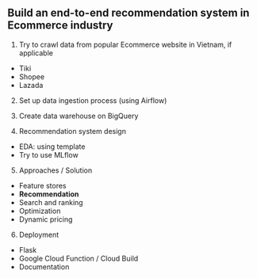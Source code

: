Build an end-to-end recommendation system in Ecommerce industry
---
1. Try to crawl data from popular Ecommerce website in Vietnam, if applicable

* Tiki
* Shopee
* Lazada

2. Set up data ingestion process (using Airflow)

3. Create data warehouse on BigQuery

4. Recommendation system design

- EDA: using template
- Try to use MLflow

5. Approaches / Solution

- Feature stores
- **Recommendation**
- Search and ranking
- Optimization
- Dynamic pricing

6. Deployment

- Flask
- Google Cloud Function / Cloud Build
- Documentation


